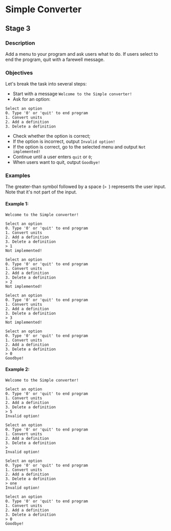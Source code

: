 # Simple Converter

## Stage 3

### Description
Add a menu to your program and ask users what to do. If users select to end the program, quit with a farewell message.

### Objectives
Let's break the task into several steps:

* Start with a message ```Welcome to the Simple converter!```
* Ask for an option:
```
Select an option
0. Type '0' or 'quit' to end program
1. Convert units
2. Add a definition
3. Delete a definition
```
* Check whether the option is correct;
* If the option is incorrect, output ```Invalid option!```
* If the option is correct, go to the selected menu and output ```Not implemented!```
* Continue until a user enters ```quit``` or ```0```;
* When users want to quit, output ```Goodbye!```

### Examples
The greater-than symbol followed by a space (```> ```) represents the user input. Note that it's not part of the input.

#### Example 1:
```
Welcome to the Simple converter!

Select an option
0. Type '0' or 'quit' to end program
1. Convert units
2. Add a definition
3. Delete a definition
> 1
Not implemented!

Select an option
0. Type '0' or 'quit' to end program
1. Convert units
2. Add a definition
3. Delete a definition
> 2
Not implemented!

Select an option
0. Type '0' or 'quit' to end program
1. Convert units
2. Add a definition
3. Delete a definition
> 3
Not implemented!

Select an option
0. Type '0' or 'quit' to end program
1. Convert units
2. Add a definition
3. Delete a definition
> 0
Goodbye!
```

#### Example 2:
```
Welcome to the Simple converter!

Select an option
0. Type '0' or 'quit' to end program
1. Convert units
2. Add a definition
3. Delete a definition
> 5
Invalid option!

Select an option
0. Type '0' or 'quit' to end program
1. Convert units
2. Add a definition
3. Delete a definition
>
Invalid option!

Select an option
0. Type '0' or 'quit' to end program
1. Convert units
2. Add a definition
3. Delete a definition
> one
Invalid option!

Select an option
0. Type '0' or 'quit' to end program
1. Convert units
2. Add a definition
3. Delete a definition
> 0
Goodbye!
```
